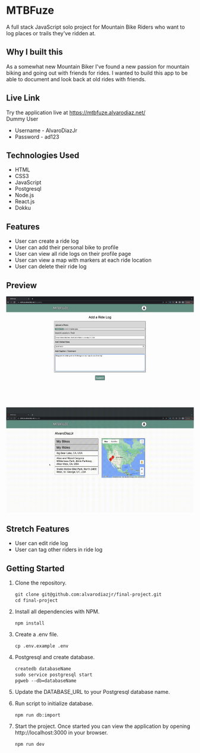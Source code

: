 # MTBFuze

A full stack JavaScript solo project for Mountain Bike Riders who want to log places or trails they've ridden at.

## Why I built this

As a somewhat new Mountain Biker I've found a new passion for mountain biking and going out with friends for rides. I wanted to build this app to be able to document and look back at old rides with friends.

## Live Link

Try the application live at https://mtbfuze.alvarodiaz.net/ \
Dummy User
- Username - AlvaroDiazJr
- Password - ad123

## Technologies Used
- HTML
- CSS3
- JavaScript
- Postgresql
- Node.js
- React.js
- Dokku

## Features
- User can create a ride log
- User can add their personal bike to profile
- User can view all ride logs on their profile page
- User can view a map with markers at each ride location
- User can delete their ride log

## Preview
![Alt text](server/public/images/create-log.gif)

![Alt text](server/public/images/full-log-delete.gif)

## Stretch Features
- User can edit ride log
- User can tag other riders in ride log


## Getting Started
1. Clone the repository.

    ```shell
    git clone git@github.com:alvarodiazjr/final-project.git
    cd final-project
    ```

1. Install all dependencies with NPM.

    ```shell
    npm install
    ```


1. Create a .env file.

    ```shell
   cp .env.example .env
    ```

1. Postgresql and create database.

    ```shell
    createdb databaseName
    sudo service postgresql start
    pgweb --db=databaseName
    ```

1. Update the DATABASE_URL to your Postgresql database name.

1. Run script to initialize database.

    ```shell
    npm run db:import
    ```

1. Start the project. Once started you can view the application by opening http://localhost:3000 in your browser.

    ```shell
    npm run dev
    ```
